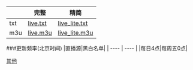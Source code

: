 ||完整|精简|
| ---- | ---- | ---- |
|txt|[live.txt](https://raw.githubusercontent.com/CCSH/IPTV/refs/heads/main/live.txt)|[live_lite.txt](https://raw.githubusercontent.com/CCSH/IPTV/refs/heads/main/live_lite.txt)|
|m3u|[live.m3u](https://raw.githubusercontent.com/CCSH/IPTV/refs/heads/main/live.m3u)|[live_lite.m3u](https://raw.githubusercontent.com/CCSH/IPTV/refs/heads/main/live_lite.m3u)|

###更新频率(北京时间)
|直播源|黑白名单|
| ---- | ---- |
|每日4点|每周五0点|

[其他](https://raw.githubusercontent.com/CCSH/IPTV/refs/heads/main/others.txt)
